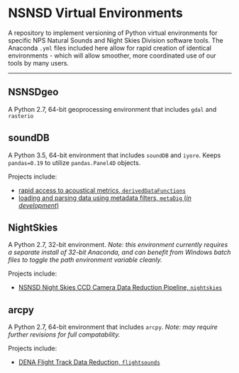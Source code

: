 # NSNSD Virtual Environments
A repository to implement versioning of Python virtual environments for specific NPS Natural Sounds and Night Skies Division software tools. The Anaconda `.yml` files  included here allow for rapid creation of identical environments - which will allow smoother, more coordinated use of our tools by many users. 

-----

## NSNSDgeo

A Python 2.7, 64-bit geoprocessing environment that includes `gdal` and `rasterio`

## soundDB

A Python 3.5, 64-bit environment that includes `soundDB` and `iyore`. Keeps `pandas=0.19` to utilize `pandas.Panel4D` objects.

Projects include:

- [rapid access to acoustical metrics, `derivedDataFunctions`](https://github.com/dbetchkal/derivedDataFunctions)
- [loading and parsing data using metadata filters, `metaDig` (*in development*)](https://github.com/dbetchkal/metaDig)

## NightSkies

A Python 2.7, 32-bit environment. *Note: this environment currently requires a separate install of 32-bit Anaconda, and can benefit from Windows batch files to toggle the path environment variable cleanly.* 

Projects include:

- [NSNSD Night Skies CCD Camera Data Reduction Pipeline, `nightskies`](https://github.com/liweihung/nightskies)

## arcpy

A Python 2.7, 64-bit environment that includes `arcpy`. *Note: may require further revisions for full compatability.*

Projects include:

- [DENA Flight Track Data Reduction, `flightsounds`](https://github.com/dan-walsh/flightsounds)
